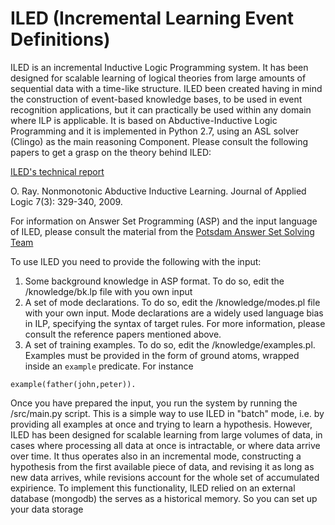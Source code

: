 # ILED (Incremental Learning Event Definitions)


ILED is an incremental Inductive Logic Programming system. It has been designed for scalable learning of logical theories from large amounts of sequential data with a time-like structure. ILED been created having in mind the construction of event-based knowledge bases, to be used in event recognition applications, but it can practically be used within any domain where ILP is applicable. It is based on Abductive-Inductive Logic Programming and it is implemented in Python 2.7, using an ASL solver (Clingo) as the main reasoning Component. Please consult the following papers to get a grasp on the theory behind ILED:

[ILED's technical report](http://arxiv.org/pdf/1402.5988v2.pdf)

O. Ray. Nonmonotonic Abductive Inductive Learning. Journal of Applied Logic 7(3): 329-340, 2009.

For information on Answer Set Programming (ASP) and the input language of ILED, please consult the material from the [Potsdam Answer Set Solving Team](http://potassco.sourceforge.net/)


To use ILED you need to provide the following with the input:

1) Some background knowledge in ASP format. To do so, edit the /knowledge/bk.lp file with you own input
2) A set of mode declarations. To do so, edit the /knowledge/modes.pl file with your own input. Mode declarations are a widely used language bias in ILP, specifying the syntax of target rules. For more information, please consult the reference papers mentioned above.
3) A set of training examples. To do so, edit the /knowledge/examples.pl. Examples must be provided in the form of ground atoms, wrapped inside an `example` predicate. For instance

`
example(father(john,peter)).
`

Once you have prepared the input, you run the system by running the /src/main.py script. This is a simple way to use ILED in "batch" mode, i.e. by providing all examples at once and trying to learn a hypothesis. However, ILED has been designed for scalable learning from large volumes of data, in cases where processing all data at once is intractable, or where data arrive over time. It thus operates also in an incremental mode, constructing a hypothesis from the first available piece of data, and revising it as long as new data arrives, while revisions account for the whole set of accumulated expirience. To implement this functionality, ILED relied on an external database (mongodb) the serves as a historical memory. So you can set up your data storage  
